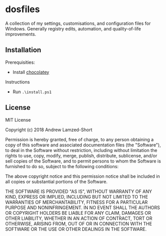 # dosfiles

A collection of my settings, customisations, and configuration files for Windows. Generally registry edits, automation, and quality-of-life improvements.

## Installation

Prerequisities:

* Install [chocolatey](https://chocolatey.org/docs/installation)

Instructions

* Run `.\install.ps1`

## License

MIT License

Copyright (c) 2018 Andrew Lamzed-Short

Permission is hereby granted, free of charge, to any person obtaining a copy
of this software and associated documentation files (the "Software"), to deal
in the Software without restriction, including without limitation the rights
to use, copy, modify, merge, publish, distribute, sublicense, and/or sell
copies of the Software, and to permit persons to whom the Software is
furnished to do so, subject to the following conditions:

The above copyright notice and this permission notice shall be included in all
copies or substantial portions of the Software.

THE SOFTWARE IS PROVIDED "AS IS", WITHOUT WARRANTY OF ANY KIND, EXPRESS OR
IMPLIED, INCLUDING BUT NOT LIMITED TO THE WARRANTIES OF MERCHANTABILITY,
FITNESS FOR A PARTICULAR PURPOSE AND NONINFRINGEMENT. IN NO EVENT SHALL THE
AUTHORS OR COPYRIGHT HOLDERS BE LIABLE FOR ANY CLAIM, DAMAGES OR OTHER
LIABILITY, WHETHER IN AN ACTION OF CONTRACT, TORT OR OTHERWISE, ARISING FROM,
OUT OF OR IN CONNECTION WITH THE SOFTWARE OR THE USE OR OTHER DEALINGS IN THE
SOFTWARE.
